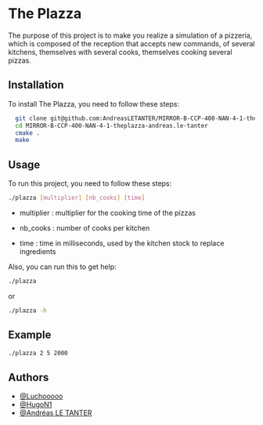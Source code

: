 
# The Plazza

The purpose of this project is to make you realize a simulation of a pizzeria, which is composed of the reception that accepts new commands, of several kitchens, themselves with several cooks, themselves cooking several pizzas.



## Installation

To install The Plazza, you need to follow these steps:

```bash
  git clone git@github.com:AndreasLETANTER/MIRROR-B-CCP-400-NAN-4-1-theplazza-andreas.le-tanter.git
  cd MIRROR-B-CCP-400-NAN-4-1-theplazza-andreas.le-tanter
  cmake .
  make
```
    
## Usage

To run this project, you need to follow these steps:

```bash
./plazza [multiplier] [nb_cooks] [time]
```
- multiplier : multiplier for the cooking time of the pizzas

- nb_cooks : number of cooks per kitchen

- time : time in milliseconds, used by the kitchen stock to replace ingredients

Also, you can run this to get help:
```bash
./plazza
```
or
```bash
./plazza -h
```
## Example
```bash
./plazza 2 5 2000
```


## Authors

- [@Luchooooo](https://github.com/lbarreteau)
- [@HugoN1](https://github.com/HugoN1)
- [@Andréas LE TANTER](https://github.com/AndreasLETANTER)

